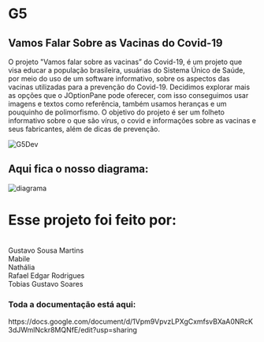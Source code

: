 # G5
<h2>
Vamos Falar Sobre as Vacinas do Covid-19
</h2>
  O projeto "Vamos falar sobre as vacinas” do Covid-19, é um projeto que visa educar a população brasileira, usuárias do Sistema Único de Saúde, por meio do uso de um software 
informativo, sobre os aspectos das vacinas utilizadas para a prevenção do Covid-19.
  Decidimos explorar mais as opções que o JOptionPane pode oferecer, com isso conseguimos usar imagens e textos como referência, também usamos heranças e um pouquinho
 de polimorfismo. O objetivo do projeto é ser um folheto informativo sobre o que são vírus, o covid e informações sobre as vacinas e seus fabricantes, além de dicas de prevenção.
 
 ![G5Dev](https://user-images.githubusercontent.com/19335381/137657955-45e5820d-82ac-4375-9d3a-7dfe6ba802a7.jpg)
<h2>
Aqui fica o nosso diagrama:
</h2>

![diagrama](https://user-images.githubusercontent.com/19335381/137734982-af400812-5728-4094-8068-9dd4f010fb1c.png)


<h1>
  Esse projeto foi feito por: 
</h1>
<br>
    Gustavo Sousa Martins 
    <br>
	  Mabile 			
    <br>
    Nathália
    <br>
		Rafael Edgar Rodrigues
    <br>
		Tobias Gustavo Soares 
<h3>
Toda a documentação está aqui:
</h3>
https://docs.google.com/document/d/1Vpm9VpvzLPXgCxmfsvBXaA0NRcK3dJWmlNckr8MQNfE/edit?usp=sharing
